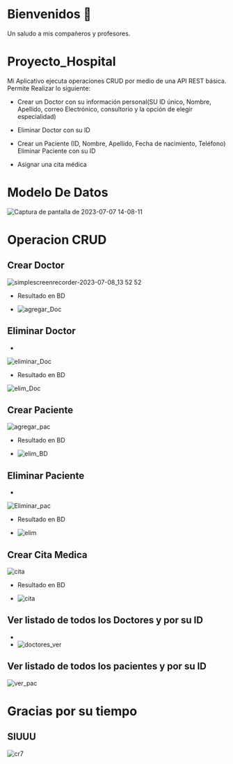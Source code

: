 # Bienvenidos :wave:
Un saludo a mis compañeros y profesores.

# Proyecto_Hospital
Mi Aplicativo ejecuta operaciones CRUD por medio de una API REST básica. Permite Realizar lo siguiente:
- Crear un Doctor con su información personal(SU ID único, Nombre, Apellido, correo Electrónico, consultorio y la opción de elegir 
especialidad)
- Eliminar Doctor con su ID

- Crear un Paciente (ID, Nombre, Apellido, Fecha de nacimiento, Teléfono)
   Eliminar Paciente con su ID
- Asignar una cita médica

# Modelo De Datos

![Captura de pantalla de 2023-07-07 14-08-11](https://github.com/Santiago-rojas97/Proyecto_Hospital/assets/114537793/5b922f9d-0cc8-4761-89ef-f0da29f6c76a)

# Operacion CRUD

## Crear Doctor

![simplescreenrecorder-2023-07-08_13 52 52](https://github.com/Santiago-rojas97/Proyecto_Hospital/assets/114537793/fd777854-a767-4196-8533-9b8f83428c98)

- Resultado en BD

- ![agregar_Doc](https://github.com/Santiago-rojas97/Proyecto_Hospital/assets/114537793/4a125b2b-3a4d-41d9-be31-d65cb14740b3)




## Eliminar Doctor
- 
![eliminar_Doc](https://github.com/Santiago-rojas97/Proyecto_Hospital/assets/114537793/50cf6ab3-2062-4560-add6-ab813a97293a)

- Resultado en BD
  
![elim_Doc](https://github.com/Santiago-rojas97/Proyecto_Hospital/assets/114537793/7c077727-f1d1-479a-a0d8-586a273f622c)




## Crear Paciente


 ![agregar_pac](https://github.com/Santiago-rojas97/Proyecto_Hospital/assets/114537793/8e240a7c-bd53-4fd0-9c71-d22676cac2db)

- Resultado en  BD

- ![elim_BD](https://github.com/Santiago-rojas97/Proyecto_Hospital/assets/114537793/3c103501-507e-4061-9aec-9ea58b75a6ed)



## Eliminar Paciente
- 
![Eliminar_pac](https://github.com/Santiago-rojas97/Proyecto_Hospital/assets/114537793/f772bdba-d2bf-45eb-94ea-f5e7cd9e7b2e)


- Resultado en BD

- ![elim](https://github.com/Santiago-rojas97/Proyecto_Hospital/assets/114537793/afe0934b-68e4-4168-8da8-ae0a33b2e018)



## Crear Cita Medica


![cita](https://github.com/Santiago-rojas97/Proyecto_Hospital/assets/114537793/8bd468c6-3f8d-42d2-a8d3-f4a83e34eb94)


- Resultado en BD

- ![cita](https://github.com/Santiago-rojas97/Proyecto_Hospital/assets/114537793/cb55a0d3-57dc-457d-9703-88e2a7022c4a)


## Ver listado de todos los Doctores y por su ID

- 
- ![doctores_ver](https://github.com/Santiago-rojas97/Proyecto_Hospital/assets/114537793/3310dfea-9fc9-4e7f-9726-5e1603a6eb36)


## Ver listado de  todos los pacientes y por su ID


![ver_pac](https://github.com/Santiago-rojas97/Proyecto_Hospital/assets/114537793/853c11a8-c0ca-4d13-bf15-b3ecb95afc67)



# Gracias por su tiempo
## SIUUU
![cr7](https://github.com/Santiago-rojas97/Proyecto_Hospital/assets/114537793/cdd904cb-6244-4b11-9b03-6e28ccbcbb8f)
